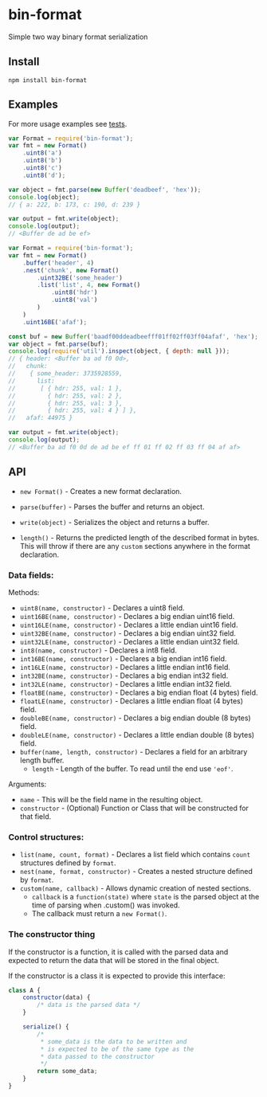 # bin-format

Simple two way binary format serialization

## Install

```
npm install bin-format
```


## Examples

For more usage examples see [tests](../master/test/index.js).

```javascript
var Format = require('bin-format');
var fmt = new Format()
	.uint8('a')
	.uint8('b')
	.uint8('c')
	.uint8('d');

var object = fmt.parse(new Buffer('deadbeef', 'hex'));
console.log(object);
// { a: 222, b: 173, c: 190, d: 239 }

var output = fmt.write(object);
console.log(output);
// <Buffer de ad be ef>
```

```javascript
var Format = require('bin-format');
var fmt = new Format()
	.buffer('header', 4)
	.nest('chunk', new Format()
		.uint32BE('some_header')
		.list('list', 4, new Format()
			.uint8('hdr')
			.uint8('val')
		)
	)
	.uint16BE('afaf');

const buf = new Buffer('baadf00ddeadbeefff01ff02ff03ff04afaf', 'hex');
var object = fmt.parse(buf);
console.log(require('util').inspect(object, { depth: null }));
// { header: <Buffer ba ad f0 0d>,
//   chunk:
//    { some_header: 3735928559,
//      list:
//       [ { hdr: 255, val: 1 },
//         { hdr: 255, val: 2 },
//         { hdr: 255, val: 3 },
//         { hdr: 255, val: 4 } ] },
//   afaf: 44975 }

var output = fmt.write(object);
console.log(output);
// <Buffer ba ad f0 0d de ad be ef ff 01 ff 02 ff 03 ff 04 af af>
```


## API

* `new Format()` - Creates a new format declaration.

* `parse(buffer)` - Parses the buffer and returns an object.

* `write(object)` - Serializes the object and returns a buffer.

* `length()` - Returns the predicted length of the described format in bytes.
This will throw if there are any `custom` sections anywhere in the format declaration.

### Data fields:

Methods:

* `uint8(name, constructor)` - Declares a uint8 field.
* `uint16BE(name, constructor)` - Declares a big endian uint16 field.
* `uint16LE(name, constructor)` - Declares a little endian uint16 field.
* `uint32BE(name, constructor)` - Declares a big endian uint32 field.
* `uint32LE(name, constructor)` - Declares a little endian uint32 field.
* `int8(name, constructor)` - Declares a int8 field.
* `int16BE(name, constructor)` - Declares a big endian int16 field.
* `int16LE(name, constructor)` - Declares a little endian int16 field.
* `int32BE(name, constructor)` - Declares a big endian int32 field.
* `int32LE(name, constructor)` - Declares a little endian int32 field.
* `floatBE(name, constructor)` - Declares a big endian float (4 bytes) field.
* `floatLE(name, constructor)` - Declares a little endian float (4 bytes) field.
* `doubleBE(name, constructor)` - Declares a big endian double (8 bytes) field.
* `doubleLE(name, constructor)` - Declares a little endian double (8 bytes) field.
* `buffer(name, length, constructor)` - Declares a field for an arbitrary length buffer.
	* `length` - Length of the buffer. To read until the end use `'eof'`.

Arguments:

* `name` - This will be the field name in the resulting object.
* `constructor` - (Optional) Function or Class that will be constructed for that field.


### Control structures:

* `list(name, count, format)` - Declares a list field which contains `count` structures defined by `format`.
* `nest(name, format, constructor)` - Creates a nested structure defined by `format`.
* `custom(name, callback)` - Allows dynamic creation of nested sections.
	* `callback` is a `function(state)` where `state` is the parsed object at the time of parsing when .custom() was invoked.
	* The callback must return a `new Format()`.


### The constructor thing

If the constructor is a function, it is called with the parsed data and expected
to return the data that will be stored in the final object.

If the constructor is a class it is expected to provide this interface:
```javascript
class A {
	constructor(data) {
		/* data is the parsed data */
	}

	serialize() {
		/*
		 * some_data is the data to be written and
		 * is expected to be of the same type as the
		 * data passed to the constructor
		 */
		return some_data;
	}
}
```
